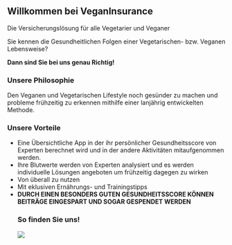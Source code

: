 ## Willkommen bei VeganInsurance 

Die Versicherungslösung für alle Vegetarier und Veganer

Sie kennen die Gesundheitlichen Folgen einer Vegetarischen- bzw. Veganen Lebensweise?

 <b>Dann sind Sie bei uns genau Richtig!</b>



### Unsere Philosophie

Den Veganen und Vegetarischen Lifestyle noch gesünder zu machen und probleme frühzeitig zu erkennen mithilfe einer lanjährig entwickelten Methode.

### Unsere Vorteile 
<ul>
  <li>Eine Übersichtliche App in der ihr persönlicher Gesundheitsscore von Experten berechnet wird und in der andere Aktivitäten mitaufgenommen werden.</li>
  <li>Ihre Blutwerte werden von Experten analysiert und es werden individuelle Lösungen angeboten um frühzeitig dagegen zu wirken</li>
   <li>Von überall zu nutzen</li>
   <li>Mit eklusiven Ernährungs- und Trainingstipps</li>
   <b><li>DURCH EINEN BESONDERS GUTEN GESUNDHEITSSCORE KÖNNEN BEITRÄGE EINGESPART UND SOGAR GESPENDET WERDEN</li></b>

### So finden Sie uns!

<img src="https://static.vecteezy.com/ti/gratis-vektor/t2/362767-standort-symbol-kostenlos-vektor.jpg">
